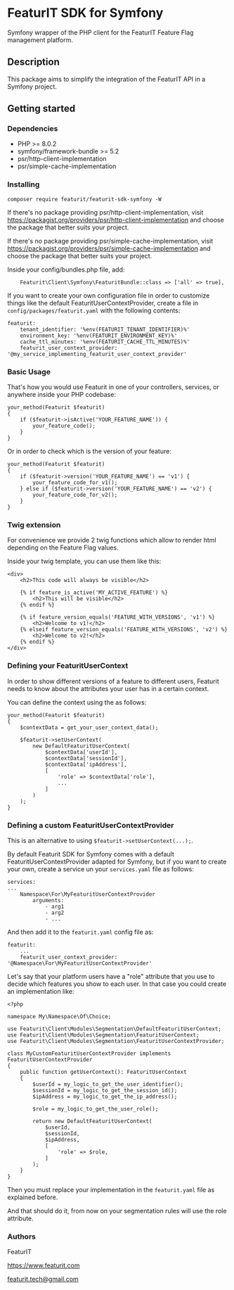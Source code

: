 # FeaturIT SDK for Symfony

Symfony wrapper of the PHP client for the FeaturIT Feature Flag management platform.

## Description

This package aims to simplify the integration of the FeaturIT API in a Symfony project.

## Getting started

### Dependencies

* PHP >= 8.0.2
* symfony/framework-bundle >= 5.2
* psr/http-client-implementation
* psr/simple-cache-implementation

### Installing

`composer require featurit/featurit-sdk-symfony -W`

If there's no package providing psr/http-client-implementation,
visit https://packagist.org/providers/psr/http-client-implementation and choose the package
that better suits your project.

If there's no package providing psr/simple-cache-implementation,
visit https://packagist.org/providers/psr/simple-cache-implementation and choose the package
that better suits your project.

Inside your config/bundles.php file, add:

```
    Featurit\Client\Symfony\FeaturitBundle::class => ['all' => true],
```

If you want to create your own configuration file in order to customize things
like the default FeaturitUserContextProvider, create a file in `config/packages/featurit.yaml` 
with the following contents:

```
featurit:
    tenant_identifier: '%env(FEATURIT_TENANT_IDENTIFIER)%'
    environment_key: '%env(FEATURIT_ENVIRONMENT_KEY)%'
    cache_ttl_minutes: '%env(FEATURIT_CACHE_TTL_MINUTES)%'
    featurit_user_context_provider: '@my_service_implementing_featurit_user_context_provider'
```

### Basic Usage

That's how you would use Featurit in one of your controllers, services, or anywhere inside
your PHP codebase:

```
your_method(Featurit $featurit)
{
    if ($featurit->isActive('YOUR_FEATURE_NAME')) {
        your_feature_code();
    }
}
```

Or in order to check which is the version of your feature:

```
your_method(Featurit $featurit)
{
    if ($featurit->version('YOUR_FEATURE_NAME') == 'v1') {
        your_feature_code_for_v1();
    } else if ($featurit->version('YOUR_FEATURE_NAME') == 'v2') {
        your_feature_code_for_v2();
    }
}
```

### Twig extension

For convenience we provide 2 twig functions which allow to render html depending on the Feature Flag values.

Inside your twig template, you can use them like this:

```
<div>
    <h2>This code will always be visible</h2>

    {% if feature_is_active('MY_ACTIVE_FEATURE') %}
        <h2>This will be visible</h2>
    {% endif %}

    {% if feature_version_equals('FEATURE_WITH_VERSIONS', 'v1') %}
        <h2>Welcome to v1!</h2>
    {% elseif feature_version_equals('FEATURE_WITH_VERSIONS', 'v2') %}
        <h2>Welcome to v2!</h2>
    {% endif %}
</div>
```

### Defining your FeaturitUserContext

In order to show different versions of a feature to different users,
Featurit needs to know about the attributes your user has in a certain context.

You can define the context using the as follows:

```
your_method(Featurit $featurit)
{
    $contextData = get_your_user_context_data();

    $featurit->setUserContext(
        new DefaultFeaturitUserContext(
            $contextData['userId'],
            $contextData['sessionId'],
            $contextData['ipAddress'],
            [
                'role' => $contextData['role'],
                ...
            ]
        )
    );
}
```

### Defining a custom FeaturitUserContextProvider

This is an alternative to using `$featurit->setUserContext(...);`.

By default Featurit SDK for Symfony comes with a default FeaturitUserContextProvider
adapted for Symfony, but if you want to create your own, create a service un your `services.yaml` file as follows:

```
services:
...
    Namespace\For\MyFeaturitUserContextProvider
        arguments:
            - arg1
            - arg2
            - ...
```

And then add it to the `featurit.yaml` config file as:

```
featurit:
    ...
    featurit_user_context_provider: '@Namespace\For\MyFeaturitUserContextProvider'
```

Let's say that your platform users have a "role" attribute that you use to decide which features
you show to each user. In that case you could create an implementation like:

```
<?php

namespace My\Namespace\Of\Choice;

use Featurit\Client\Modules\Segmentation\DefaultFeaturitUserContext;
use Featurit\Client\Modules\Segmentation\FeaturitUserContext;
use Featurit\Client\Modules\Segmentation\FeaturitUserContextProvider;

class MyCustomFeaturitUserContextProvider implements FeaturitUserContextProvider
{
    public function getUserContext(): FeaturitUserContext
    {
        $userId = my_logic_to_get_the_user_identifier();
        $sessionId = my_logic_to_get_the_session_id();
        $ipAddress = my_logic_to_get_the_ip_address();
        
        $role = my_logic_to_get_the_user_role();

        return new DefaultFeaturitUserContext(
            $userId,
            $sessionId,
            $ipAddress,
            [
                'role' => $role,
            ]
        );
    }
}
```

Then you must replace your implementation in the `featurit.yaml` file as explained before.

And that should do it, from now on your segmentation rules will use the role attribute.

### Authors

FeaturIT

https://www.featurit.com

featurit.tech@gmail.com